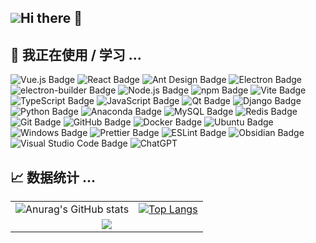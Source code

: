 ## ![](https://github.com/images/mona-whisper.gif)Hi there 👋

## 🌱 我正在使用 / 学习 ...

![Vue.js Badge](https://img.shields.io/badge/Vue.js-4FC08D?logo=vuedotjs&logoColor=fff&style=flat-square)
![React Badge](https://img.shields.io/badge/React-61DAFB?logo=react&logoColor=000&style=flat-square)
![Ant Design Badge](https://img.shields.io/badge/Ant%20Design-0170FE?logo=antdesign&logoColor=fff&style=flat-square)
![Electron Badge](https://img.shields.io/badge/Electron-47848F?logo=electron&logoColor=fff&style=flat-square)
![electron-builder Badge](https://img.shields.io/badge/electron--builder-000?logo=electronbuilder&logoColor=fff&style=flat-square)
![Node.js Badge](https://img.shields.io/badge/Node.js-5FA04E?logo=nodedotjs&logoColor=fff&style=flat-square)
![npm Badge](https://img.shields.io/badge/npm-CB3837?logo=npm&logoColor=fff&style=flat-square)
![Vite Badge](https://img.shields.io/badge/Vite-646CFF?logo=vite&logoColor=fff&style=flat-square)
![TypeScript Badge](https://img.shields.io/badge/TypeScript-3178C6?logo=typescript&logoColor=fff&style=flat-square)
![JavaScript Badge](https://img.shields.io/badge/JavaScript-F7DF1E?logo=javascript&logoColor=000&style=flat-square)
![Qt Badge](https://img.shields.io/badge/Qt-41CD52?logo=qt&logoColor=fff&style=flat-square)
![Django Badge](https://img.shields.io/badge/Django-092E20?logo=django&logoColor=fff&style=flat-square)
![Python Badge](https://img.shields.io/badge/Python-3776AB?logo=python&logoColor=fff&style=flat-square)
![Anaconda Badge](https://img.shields.io/badge/Anaconda-44A833?logo=anaconda&logoColor=fff&style=flat-square)
![MySQL Badge](https://img.shields.io/badge/MySQL-4479A1?logo=mysql&logoColor=fff&style=flat-square)
![Redis Badge](https://img.shields.io/badge/Redis-DC382D?logo=redis&logoColor=fff&style=flat-square)
![Git Badge](https://img.shields.io/badge/Git-F05032?logo=git&logoColor=fff&style=flat-square)
![GitHub Badge](https://img.shields.io/badge/GitHub-181717?logo=github&logoColor=fff&style=flat-square)
![Docker Badge](https://img.shields.io/badge/Docker-2496ED?logo=docker&logoColor=fff&style=flat-square)
![Ubuntu Badge](https://img.shields.io/badge/Ubuntu-E95420?logo=ubuntu&logoColor=fff&style=flat-square)
![Windows Badge](https://img.shields.io/badge/Windows-0078D4?logo=windows&logoColor=fff&style=flat-square)
![Prettier Badge](https://img.shields.io/badge/Prettier-F7B93E?logo=prettier&logoColor=fff&style=flat-square)
![ESLint Badge](https://img.shields.io/badge/ESLint-4B32C3?logo=eslint&logoColor=fff&style=flat-square)
![Obsidian Badge](https://img.shields.io/badge/Obsidian-7C3AED?logo=obsidian&logoColor=fff&style=flat-square)
![Visual Studio Code Badge](https://img.shields.io/badge/Visual%20Studio%20Code-007ACC?logo=visualstudiocode&logoColor=fff&style=flat-square)
![ChatGPT](https://img.shields.io/badge/chatGPT-74aa9c?style=for-the-badge&logo=openai&logoColor=white&style=Flat-square)


<!--
![Vue.js](https://img.shields.io/badge/vuejs-%2335495e.svg?style=for-the-badge&logo=vuedotjs&logoColor=%234FC08D)
![React](https://img.shields.io/badge/react-%2320232a.svg?style=for-the-badge&logo=react&logoColor=%2361DAFB)
![Electron.js](https://img.shields.io/badge/Electron-191970?style=for-the-badge&logo=Electron&logoColor=white)
![NodeJS](https://img.shields.io/badge/node.js-6DA55F?style=for-the-badge&logo=node.js&logoColor=white)
![NPM](https://img.shields.io/badge/NPM-%23CB3837.svg?style=for-the-badge&logo=npm&logoColor=white)
![Vite](https://img.shields.io/badge/vite-%23646CFF.svg?style=for-the-badge&logo=vite&logoColor=white)
![TypeScript](https://img.shields.io/badge/typescript-%23007ACC.svg?style=for-the-badge&logo=typescript&logoColor=white)
![JavaScript](https://img.shields.io/badge/javascript-%23323330.svg?style=for-the-badge&logo=javascript&logoColor=%23F7DF1E)
![Qt](https://img.shields.io/badge/Qt-%23217346.svg?style=for-the-badge&logo=Qt&logoColor=white)
![Python](https://img.shields.io/badge/python-3670A0?style=for-the-badge&logo=python&logoColor=ffdd54)
![MySQL](https://img.shields.io/badge/mysql-4479A1.svg?style=for-the-badge&logo=mysql&logoColor=white)
![Redis](https://img.shields.io/badge/redis-%23DD0031.svg?style=for-the-badge&logo=redis&logoColor=white)
![Git](https://img.shields.io/badge/git-%23F05033.svg?style=for-the-badge&logo=git&logoColor=white)
![Docker](https://img.shields.io/badge/docker-%230db7ed.svg?style=for-the-badge&logo=docker&logoColor=white)
![Ubuntu](https://img.shields.io/badge/Ubuntu-E95420?style=for-the-badge&logo=ubuntu&logoColor=white)
![Obsidian](https://img.shields.io/badge/Obsidian-%23483699.svg?style=for-the-badge&logo=obsidian&logoColor=white)
![Prettier](https://img.shields.io/badge/prettier-1A2C34?style=for-the-badge&logo=prettier&logoColor=F7BA3E)
-->

## 📈 数据统计 ...
<table>
  <tr align="center">
    <td>
      <img src="https://github-readme-stats.vercel.app/api?username=whoDDD&theme=transparent&show_icons=true&locale=cn&hide_border=true" alt="Anurag's GitHub stats" />
    </td>
    <td>
      <a href="https://github.com/anuraghazra/github-readme-stats">
        <img src="https://github-readme-stats.vercel.app/api/top-langs/?username=whoDDD&theme=transparent&layout=compact&locale=cn&hide_border=true" alt="Top Langs" />
      </a>
    </td>
  </tr>
    <tr>
    <td colspan="2" align="center">
      <img src="https://github-readme-activity-graph.vercel.app/graph?username=whoDDD&theme=github-compact" />
    </td>
  </tr>
</table>


<!--
**whoDDD/whoDDD** is a ✨ _special_ ✨ repository because its `README.md` (this file) appears on your GitHub profile.

Here are some ideas to get you started:

- 🔭 I’m currently working on ...
- 🌱 I’m currently learning ...
- 👯 I’m looking to collaborate on ...
- 🤔 I’m looking for help with ...
- 💬 Ask me about ...
- 📫 How to reach me: ...
- 😄 Pronouns: ...
- ⚡ Fun fact: ...
-->
